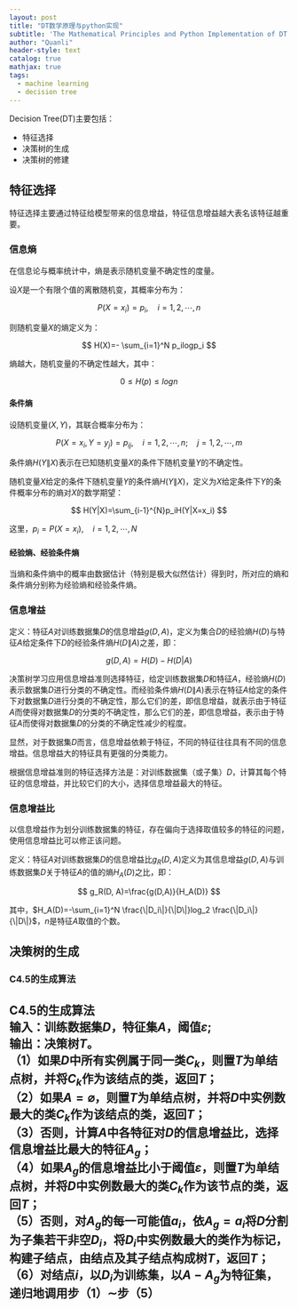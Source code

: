 ```yaml
---
layout: post
title: "DT数学原理与python实现"
subtitle: 'The Mathematical Principles and Python Implementation of DT'
author: "Quanli"
header-style: text
catalog: true
mathjax: true
tags:
  - machine learning
  - decision tree
---
```


Decision Tree(DT)主要包括：
* 特征选择
* 决策树的生成
* 决策树的修建

## 特征选择
特征选择主要通过特征给模型带来的信息增益，特征信息增益越大表名该特征越重要。

### 信息熵
在信息论与概率统计中，熵是表示随机变量不确定性的度量。

设$X$是一个有限个值的离散随机变，其概率分布为：

$$
P(X=x_i)=p_i, \quad i=1,2, \cdots ,n
$$

则随机变量$X$的熵定义为：

$$
H(X)=- \sum_{i=1}^N p_ilogp_i
$$

熵越大，随机变量的不确定性越大，其中：

$$
0\leq H(p) \leq logn
$$

#### 条件熵
设随机变量$(X,Y)$，其联合概率分布为：

$$
P(X=x_i, Y=y_j)=p_{ij}, \quad i=1,2, \cdots ,n; \quad j=1,2, \cdots ,m
$$

条件熵$H(Y\|X)$表示在已知随机变量$X$的条件下随机变量$Y$的不确定性。

随机变量$X$给定的条件下随机变量$Y$的条件熵$H(Y\|X)$，定义为$X$给定条件下$Y$的条件概率分布的熵对$X$的数学期望：

$$
H(Y|X)=\sum_{i-1}^{N}p_iH(Y|X=x_i)
$$

这里，$p_i=P(X=x_i), \quad i=1, 2, \cdots , N$

#### 经验熵、经验条件熵
当熵和条件熵中的概率由数据估计（特别是极大似然估计）得到时，所对应的熵和条件熵分别称为经验熵和经验条件熵。

### 信息增益
定义：特征$A$对训练数据集$D$的信息增益$g(D,A)$，定义为集合$D$的经验熵$H(D)$与特征$A$给定条件下$D$的经验条件熵$H(D\|A)$之差，即：

$$
g(D,A)=H(D)-H(D|A)
$$

决策树学习应用信息增益准则选择特征，给定训练数据集$D$和特征$A$，经验熵$H(D)$表示数据集$D$进行分类的不确定性。而经验条件熵$H(D\|A)$表示在特征$A$给定的条件下对数据集$D$进行分类的不确定性，那么它们的差，即信息增益，就表示由于特征$A$而使得对数据集$D$的分类的不确定性，那么它们的差，即信息增益，表示由于特征$A$而使得对数据集$D$的分类的不确定性减少的程度。

显然，对于数据集$D$而言，信息增益依赖于特征，不同的特征往往具有不同的信息增益。信息增益大的特征具有更强的分类能力。


根据信息增益准则的特征选择方法是：对训练数据集（或子集）$D$，计算其每个特征的信息增益，并比较它们的大小，选择信息增益最大的特征。

### 信息增益比
以信息增益作为划分训练数据集的特征，存在偏向于选择取值较多的特征的问题，使用信息增益比可以修正该问题。

定义：特征$A$对训练数据集$D$的信息增益比$g_R(D,A)$定义为其信息增益$g(D,A)$与训练数据集$D$关于特征$A$的值的熵$H_A(D)$之比，即：

$$
g_R(D, A)=\frac{g(D,A)}{H_A(D)}
$$

其中，$H_A(D)=-\sum_{i=1}^N \frac{\|D_i\|}{\|D\|}log_2 \frac{\|D_i\|}{\|D\|}$，$n$是特征$A$取值的个数。

## 决策树的生成

### C4.5的生成算法

**C4.5的生成算法**  
输入：训练数据集$D$，特征集$A$，阈值$\varepsilon$;  
输出：决策树$T$。  
（1）如果$D$中所有实例属于同一类$C_k$，则置$T$为单结点树，并将$C_k$作为该结点的类，返回$T$；  
（2）如果$A=\varnothing$，则置$T$为单结点树，并将$D$中实例数最大的类$C_k$作为该结点的类，返回$T$；  
（3）否则，计算$A$中各特征对$D$的信息增益比，选择信息增益比最大的特征$A_g$；  
（4）如果$A_g$的信息增益比小于阈值$\varepsilon$，则置$T$为单结点树，并将$D$中实例数最大的类$C_k$作为该节点的类，返回$T$；  
（5）否则，对$A_g$的每一可能值$a_i$，依$A_g=a_i$将$D$分割为子集若干非空$D_i$，将$D_i$中实例数最大的类作为标记，构建子结点，由结点及其子结点构成树$T$，返回$T$；  
（6）对结点$i$，以$D_i$为训练集，以$A-{A_g}$为特征集，递归地调用步（1）$\sim$步（5）  
---
